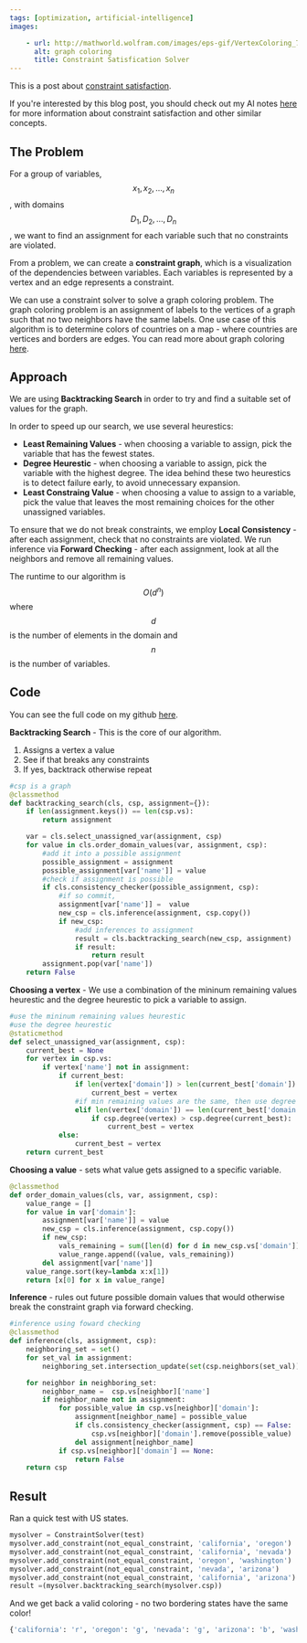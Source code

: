 ```yaml
---
tags: [optimization, artificial-intelligence]
images:

    - url: http://mathworld.wolfram.com/images/eps-gif/VertexColoring_750.gif 
      alt: graph coloring
      title: Constraint Satisfication Solver
---
```


This is a post about [constraint satisfaction](https://en.wikipedia.org/wiki/Constraint_satisfaction_problem).

If you're interested by this blog post, you should check out my AI notes [here](/posts/Artificial-Intelligence) for more information about constraint satisfaction and other similar concepts.

## The Problem
For a group of variables, $$x_1, x_2, \ldots , x_n$$, with domains $$D_1, D_2, \ldots , D_n$$, we want to find an assignment for each variable such that no constraints are violated.

From a problem, we can create a **constraint graph**, which is a visualization of the dependencies between variables. Each variables is represented by a vertex and an edge represents a constraint.

We can use a constraint solver to solve a graph coloring problem. The graph coloring problem is an assignment of labels to the vertices of a graph such that no two neighbors have the same labels. One use case of this algorithm is to determine colors of countries on a map - where countries are vertices and borders are edges. You can read more about graph coloring [here](https://en.wikipedia.org/wiki/Graph_coloring).

## Approach
We are using **Backtracking Search** in order to try and find a suitable set of values for the graph.

In order to speed up our search, we use several heurestics:
+ **Least Remaining Values** - when choosing a variable to assign, pick the variable that has the fewest states. 
+ **Degree Heurestic** - when choosing a variable to assign, pick the variable with the highest degree. The idea behind these two heurestics is to detect failure early, to avoid unnecessary expansion.
+ **Least Constraing Value** - when choosing a value to assign to a variable, pick the value that leaves the most remaining choices for the other unassigned variables.

To ensure that we do not break constraints, we employ **Local Consistency** - after each assignment, check that no constraints are violated. 
We run inference via **Forward Checking** - after each assignment, look at all the neighbors and remove all remaining values. 

The runtime to our algorithm is $$O(d^n)$$ where $$d$$ is the number of elements in the domain and $$n$$ is the number of variables.

## Code
You can see the full code on my github [here](https://github.com/jcaip/constraint_solver).

**Backtracking Search** - This is the core of our algorithm.

1. Assigns a vertex a value
2. See if that breaks any constraints
3. If yes, backtrack otherwise repeat

```python
#csp is a graph
@classmethod
def backtracking_search(cls, csp, assignment={}):
    if len(assignment.keys()) == len(csp.vs):
        return assignment

    var = cls.select_unassigned_var(assignment, csp)
    for value in cls.order_domain_values(var, assignment, csp):
        #add it into a possible assignment
        possible_assignment = assignment
        possible_assignment[var['name']] = value
        #check if assignment is possible
        if cls.consistency_checker(possible_assignment, csp):
            #if so commit, 
            assignment[var['name']] =  value
            new_csp = cls.inference(assignment, csp.copy())
            if new_csp:
                #add inferences to assignment
                result = cls.backtracking_search(new_csp, assignment)
                if result:
                    return result
        assignment.pop(var['name'])
    return False
```

**Choosing a vertex** - We use a combination of the mininum remaining values heurestic and the degree heurestic to pick a variable to assign.
```python
#use the mininum remaining values heurestic
#use the degree heurestic
@staticmethod
def select_unassigned_var(assignment, csp):
    current_best = None
    for vertex in csp.vs:
        if vertex['name'] not in assignment:
            if current_best:
                if len(vertex['domain']) > len(current_best['domain']):
                    current_best = vertex
                #if min remaining values are the same, then use degree heurestic
                elif len(vertex['domain']) == len(current_best['domain']):
                    if csp.degree(vertex) > csp.degree(current_best):
                        current_best = vertex
            else:
                current_best = vertex
    return current_best
```

**Choosing a value** - sets what value gets assigned to a specific variable.
```python
@classmethod
def order_domain_values(cls, var, assignment, csp):
    value_range = []
    for value in var['domain']:
        assignment[var['name']] = value
        new_csp = cls.inference(assignment, csp.copy())
        if new_csp:
            vals_remaining = sum([len(d) for d in new_csp.vs['domain']])
            value_range.append((value, vals_remaining))
        del assignment[var['name']]
    value_range.sort(key=lambda x:x[1])
    return [x[0] for x in value_range]
```


**Inference** - rules out future possible domain values that would otherwise break the constraint graph via forward checking.
```python
#inference using foward checking
@classmethod
def inference(cls, assignment, csp):
    neighboring_set = set()
    for set_val in assignment:
        neighboring_set.intersection_update(set(csp.neighbors(set_val)))

    for neighbor in neighboring_set:
        neighbor_name =  csp.vs[neighbor]['name']
        if neighbor_name not in assignment:
            for possible_value in csp.vs[neighbor]['domain']:
                assignment[neighbor_name] = possible_value
                if cls.consistency_checker(assignment, csp) == False:
                    csp.vs[neighbor]['domain'].remove(possible_value)
                del assignment[neighbor_name]
            if csp.vs[neighbor]['domain'] == None:
                return False
    return csp
```

## Result
Ran a quick test with US states.
```python
mysolver = ConstraintSolver(test)
mysolver.add_constraint(not_equal_constraint, 'california', 'oregon')
mysolver.add_constraint(not_equal_constraint, 'california', 'nevada')
mysolver.add_constraint(not_equal_constraint, 'oregon', 'washington')
mysolver.add_constraint(not_equal_constraint, 'nevada', 'arizona')
mysolver.add_constraint(not_equal_constraint, 'california', 'arizona')
result =(mysolver.backtracking_search(mysolver.csp))
```

And we get back a valid coloring - no two bordering states have the same color!
```python
{'california': 'r', 'oregon': 'g', 'nevada': 'g', 'arizona': 'b', 'washington': 'r', 'idaho': 'r', 'utah': 'r'}
```
